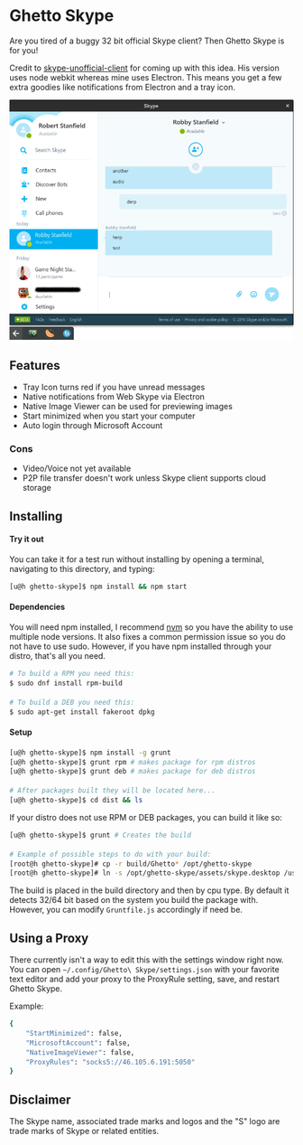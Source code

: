 # Ghetto Skype
Are you tired of a buggy 32 bit official Skype client? Then Ghetto Skype is for you!

Credit to [skype-unofficial-client](https://github.com/haskellcamargo/skype-unofficial-client) for coming up with this idea. His version uses node webkit whereas mine uses Electron. This means you get a few extra goodies like notifications from Electron and a tray icon.

![Screenshot](assets/screenshot.png)

## Features
- Tray Icon turns red if you have unread messages
- Native notifications from Web Skype via Electron
- Native Image Viewer can be used for previewing images
- Start minimized when you start your computer
- Auto login through Microsoft Account

### Cons
- Video/Voice not yet available
- P2P file transfer doesn't work unless Skype client supports cloud storage

## Installing

#### Try it out

You can take it for a test run without installing by opening a terminal, navigating to this directory, and typing:
```bash
[u@h ghetto-skype]$ npm install && npm start
```

#### Dependencies

You will need npm installed, I recommend [nvm](https://github.com/creationix/nvm) so you have the ability to use multiple node versions. It also fixes a common permission issue so you do not have to use sudo. However, if you have npm installed through your distro, that's all you need.

```bash
# To build a RPM you need this:
$ sudo dnf install rpm-build

# To build a DEB you need this:
$ sudo apt-get install fakeroot dpkg
```

#### Setup

```bash
[u@h ghetto-skype]$ npm install -g grunt
[u@h ghetto-skype]$ grunt rpm # makes package for rpm distros
[u@h ghetto-skype]$ grunt deb # makes package for deb distros

# After packages built they will be located here...
[u@h ghetto-skype]$ cd dist && ls
```

If your distro does not use RPM or DEB packages, you can build it like so:
```bash
[u@h ghetto-skype]$ grunt # Creates the build

# Example of possible steps to do with your build:
[root@h ghetto-skype]# cp -r build/Ghetto* /opt/ghetto-skype
[root@h ghetto-skype]# ln -s /opt/ghetto-skype/assets/skype.desktop /usr/share/applications/ghetto-skype.desktop
```
The build is placed in the build directory and then by cpu type. By default it detects 32/64 bit based on the system you build the package with. However, you can modify `Gruntfile.js` accordingly if need be.

## Using a Proxy

There currently isn't a way to edit this with the settings window right now. You can open `~/.config/Ghetto\ Skype/settings.json` with your favorite text editor and add your proxy to the ProxyRule setting, save, and restart
Ghetto Skype.

Example:
```bash
{
	"StartMinimized": false,
	"MicrosoftAccount": false,
	"NativeImageViewer": false,
	"ProxyRules": "socks5://46.105.6.191:5050"
}

```

## Disclaimer
The Skype name, associated trade marks and logos and the "S" logo are trade marks of Skype or related entities.
